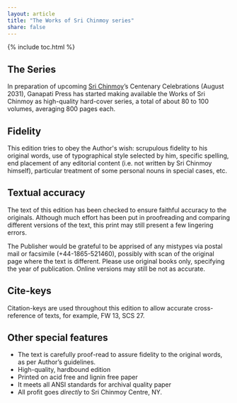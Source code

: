 ```yaml
---
layout: article
title: "The Works of Sri Chinmoy series"
share: false
---
```



{% include toc.html %}

## The Series

In preparation of upcoming [Sri Chinmoy](http://www.srichinmoy.org)’s Centenary Celebrations (August 2031), Ganapati Press has started making available the Works of Sri Chinmoy as high-quality hard-cover series, a total of about 80 to 100 volumes, averaging 800 pages each.


## Fidelity

This edition tries to obey the Author's wish: scrupulous fidelity to his original words, use of typographical style selected by him, specific spelling, end placement of any editorial content (i.e. not written by Sri Chinmoy himself), particular treatment of some personal nouns in special cases, etc.


## Textual accuracy

The text of this edition has been checked to ensure faithful accuracy to the originals. Although much effort has been put in proofreading and comparing different versions of the text, this print may still present a few lingering errors.

The Publisher would be grateful to be apprised of any mistypes via postal mail or facsimile (+44-1865-521460), possibly with scan of the original page where the text is different. Please use  original books only, specifying the year of publication. Online versions may still be not as accurate.

## Cite-keys

Citation-keys are used throughout this edition to allow accurate cross-reference of texts, for example, FW 13, SCS 27.

## Other special features

- The text is carefully proof-read to assure fidelity to the original words, as per Author’s guidelines.
- High-quality, hardbound edition
- Printed on acid free and lignin free paper
- It meets all ANSI standards for archival quality paper
- All profit goes _directly_ to Sri Chinmoy Centre, NY.
